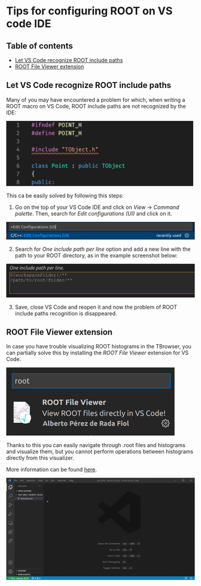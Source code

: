 
# Tips for configuring ROOT on VS code IDE

## Table of contents

- [Let VS Code recognize ROOT include paths](#Let-VS-Code-recognize-ROOT-include-paths)
- [ROOT File Viewer extension](#ROOT-File-Viewer-extension)

## Let VS Code recognize ROOT include paths

Many of you may have encountered a problem for which, when writing a ROOT macro on VS Code, ROOT include paths are not recognized by the IDE:

<img src="https://github.com/JustWhit3/useful-guides/blob/main/img/ROOT_vscode.png" width="500">

This ca be easily solved by following this steps:

1) Go on the top of your VS Code IDE and click on *View* -> *Command palette*. Then, search for *Edit configurations (UI)* and click on it.

<img src="https://github.com/JustWhit3/useful-guides/blob/main/img/edit_config.png" width="700">

2) Search for *One include path per line* option and add a new line with the path to your ROOT directory, as in the example screenshot below:

<img src="https://github.com/JustWhit3/useful-guides/blob/main/img/include_path.png" width="700">

3) Save, close VS Code and reopen it and now the problem of ROOT include paths recognition is disappeared.

## ROOT File Viewer extension

In case you have trouble visualizing ROOT histograms in the TBrowser, you can partially solve this by installing the *ROOT File Viewer* extension for VS Code.

<img src="https://github.com/JustWhit3/useful-guides/blob/main/img/ROOT_extension.png" width="450">

Thanks to this you can easily navigate through .root files and histograms and visualize them, but you cannot perform operations between histograms directly from this visualizer. 

More information can be found [here](https://root.cern/blog/vscode-extension-announcement/).

<img src="https://github.com/JustWhit3/useful-guides/blob/main/img/vscode_extension.gif">
